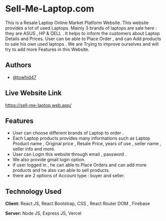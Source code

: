 
# Sell-Me-Laptop.com
This is a Resale Laptop Online Market Platform Website. This website provides a lot of used Laptops. Mainly 3 brands of laptops are sale here : they are ASUS , HP & DELL . It helps to inform the customers about Laptop Details and Prices. User can be able to Place Order , and can Add products to sale his own used laptops  . We are Trying to improve ourselves and will try to add more Features in this Website.



## Authors

- [@towhid47](https://github.com/Towhid47)





## Live Website Link

https://sell-me-laptop.web.app/


## Features

- User can choose different brands of Laptop to order .
- Each Laptop products provides many informations such as Laptop Product name , Original price , Resale Price, years of use , seller name , seller info and more. 
- User can Login this website through email , password .
- We also provide gmail login option.
- if user logged in , he can able to Place Orders and can add more products and he also can able to sell products.
- there are 2 options of Account type : buyer and seller.


## Technology Used

**Client:** React JS, React Bootstrap, CSS , React Router DOM , Firebase

**Server:** Node JS, Express JS, Vercel 

